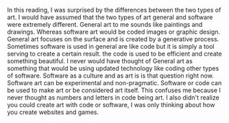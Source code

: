 In this reading, I was surprised by the differences between the two types of art. I would have assumed that the two types of art general and software were extremely different.  General art to me sounds like paintings and drawings. Whereas software art would be coded images or graphic design. General art focuses on the surface and is created by a generative process. Sometimes software is used in general are like code but it is simply a tool serving to create a certain result. the code is used to be efficient and create something beautiful. I never would have thought of General art as something that would be using updated technology like coding other types of software. 
	Software as a culture and as art is is that question right now. Software art can be experimental and non-pragmatic. Software or code can be used to make art or be considered art itself. This confuses me because I never thought as numbers and letters in code being art. I also didn't realize you could create art with code or software, I was only thinking about how you create websites and games. 

